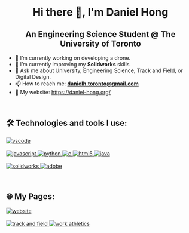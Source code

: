 <h1 align="center">Hi there 👋, I'm Daniel Hong</h1>
<h2 align="center">An Engineering Science Student @ The University of Toronto</h2>

- 🔭 I’m currently working on developing a drone.
- 🌱 I’m currently improving my **Solidworks** skills
- 💬 Ask me about University, Engineering Science, Track and Field, or Digital Design.
- 📫 How to reach me: **danielh.toronto@gmail.com**
- 📙 My website: https://daniel-hong.org/

<br/>

## 🛠 Technologies and tools I use:

<p align="left">
  <a href="https://code.visualstudio.com/" target="_blank"> 
    <img src="https://img.shields.io/badge/-VSCode-007ACC?style=for-the-badge&logo=visual-studio-code&logoColor=white" alt="vscode"/>
  </a>
  <br/>
  <br/>
  <a href="https://www.javascript.com/" target="_blank"> 
    <img src="https://img.shields.io/badge/-JavaScript-1E90FF?style=for-the-badge&logo=javascript&logoColor=white" alt="javascript"/>
  </a>
  <a href="https://www.python.org/" target="_blank"> 
    <img src="https://img.shields.io/badge/-Python-4169E1?style=for-the-badge&logo=python&logoColor=white" alt="python"/>
  </a>
  <a href="https://www.cprogramming.com/" target="_blank"> 
    <img src="https://img.shields.io/badge/-C-0000CD?style=for-the-badge&logo=c&logoColor=white" alt="c"/>
  </a>
  <a href="https://www.w3.org/html/" target="_blank"> 
    <img src="https://img.shields.io/badge/-HTML-4682B4?style=for-the-badge&logo=html5&logoColor=white" alt="html5"/>
  </a>
  <a href="https://www.java.com/" target="_blank"> 
    <img src="https://img.shields.io/badge/-Java-0000FF?style=for-the-badge&logo=java&logoColor=white" alt="java"/>
  </a>
  <br/>
  <br/>
  <a href="https://www.solidworks.com/" target="_blank"> 
    <img src="https://img.shields.io/badge/-Solidworks-1E90FF?style=for-the-badge&logo=solidworks&logoColor=white" alt="solidworks"/>
  </a>
  <a href="https://www.adobe.com/" target="_blank"> 
    <img src="https://img.shields.io/badge/-Adobe%20Suite-4169E1?style=for-the-badge&logo=adobe&logoColor=white" alt="adobe"/>
  </a>
</p>

<br/>

## 🌐 My Pages:

<p align="left">
  <a href="https://daniel-hong.org" target="_blank">
    <img src="https://img.shields.io/badge/-Website-4682B4?style=for-the-badge&logo=google-chrome&logoColor=white" alt="website"/>
  </a>
  <br/>
  <br/>
  <a href="https://athletics.ca/athlete/daniel-hong/" target="_blank">
    <img src="https://img.shields.io/badge/-Track_and_Field-1E90FF?style=for-the-badge&logo=sportradar&logoColor=white" alt="track and field"/>
  </a>
  <a href="https://worldathletics.org/athletes/canada/daniel-hong-15096629/" target="_blank">
    <img src="https://img.shields.io/badge/-World_Athletics-4169E1?style=for-the-badge&logo=workplace&logoColor=white" alt="work athletics"/>
  </a>
</p>

<br/>
